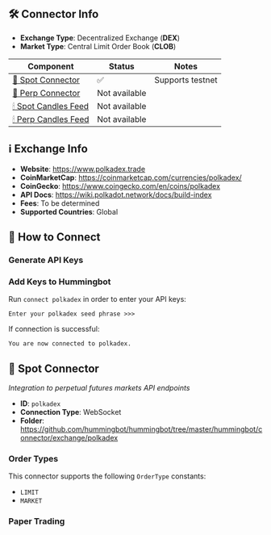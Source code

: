 ## 🛠 Connector Info

- **Exchange Type**: Decentralized Exchange (**DEX**)
- **Market Type**: Central Limit Order Book (**CLOB**)

| Component | Status | Notes | 
| --------- | ------ | ----- |
| [🔀 Spot Connector](#spot-connector) | ✅ | Supports testnet
| [🔀 Perp Connector](#perp-connector) | Not available | 
| [🕯 Spot Candles Feed](#spot-candles-feed) | Not available | 
| [🕯 Perp Candles Feed](#perp-candles-feed) | Not available | 

## ℹ️ Exchange Info

- **Website**: <https://www.polkadex.trade>
- **CoinMarketCap**: <https://coinmarketcap.com/currencies/polkadex/>
- **CoinGecko**: <https://www.coingecko.com/en/coins/polkadex>
- **API Docs**: <https://wiki.polkadot.network/docs/build-index>
- **Fees**: To be determined
- **Supported Countries**: Global 

## 🔑 How to Connect

### Generate API Keys



### Add Keys to Hummingbot

Run `connect polkadex` in order to enter your API keys:

```
Enter your polkadex seed phrase >>>
```

If connection is successful:

```
You are now connected to polkadex.
```

## 🔀 Spot Connector
*Integration to perpetual futures markets API endpoints*

- **ID**: `polkadex`
- **Connection Type**: WebSocket
- **Folder**: <https://github.com/hummingbot/hummingbot/tree/master/hummingbot/connector/exchange/polkadex>

### Order Types

This connector supports the following `OrderType` constants:

- `LIMIT`
- `MARKET`

### Paper Trading

